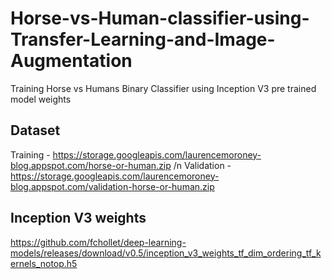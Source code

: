 # Horse-vs-Human-classifier-using-Transfer-Learning-and-Image-Augmentation
Training Horse vs Humans Binary Classifier using Inception V3 pre trained model weights
## Dataset
Training - https://storage.googleapis.com/laurencemoroney-blog.appspot.com/horse-or-human.zip /n
Validation - https://storage.googleapis.com/laurencemoroney-blog.appspot.com/validation-horse-or-human.zip
## Inception V3 weights
https://github.com/fchollet/deep-learning-models/releases/download/v0.5/inception_v3_weights_tf_dim_ordering_tf_kernels_notop.h5
